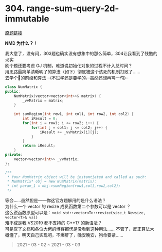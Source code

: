 # 304. range-sum-query-2d-immutable

[原题链接](https://leetcode-cn.com/problems/range-sum-query-2d-immutable/)

**NMD 为什么？！**

我大意了，没有闪，303题也确实没有想象中的那么简单，304让我看到了残酷的现实  
刷个题还要考虑 OJ 机制，难道说初始化对象的过程不计入总时间？  
用思路最简单清晰明了的算法（如下）彻底被这个该死的机制打败了……  
去学个🔨的前缀和算法 ~~（不过学还是要学的，虽然还想再骂一句）~~

```c++
class NumMatrix {
public:
    NumMatrix(vector<vector<int>>& matrix) {
        _vvMatrix = matrix;
    }
    
    int sumRegion(int row1, int col1, int row2, int col2) {
        int iResult = 0;
        for(int i = row1; i <= row2; i++) {
            for(int j = col1; j <= col2; j++) {
                iResult += _vvMatrix[i][j];
            }
        }
        return iResult;
    }
private:
    vector<vector<int>> _vvMatrix;
};

/**
 * Your NumMatrix object will be instantiated and called as such:
 * NumMatrix* obj = new NumMatrix(matrix);
 * int param_1 = obj->sumRegion(row1,col1,row2,col2);
 */
```

等会……虽然但是——你这官方题解用的是什么语法？  
为什么一个 vector 的 resize 成员函数第二个参数可以是 vector ？  
这么说函数原型可以是：`void std::vector<T>::resize(size_t Newsize, vector<T>& val)`  
难不成是我 VS2019 都不支持的 C++17 的新语法？  
可是查了文档和各位大佬的博客都愣是没看到这种用法……
不管了，反正算法大概懂了，明天自己实现吧，不爆肝了，晚安晚安，狗命要紧……

> 2021 - 03 - 02 ~ 2021 - 03 - 03
